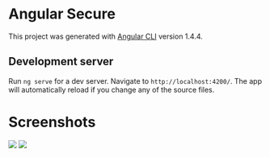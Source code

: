 # Angular Secure

This project was generated with [Angular CLI](https://github.com/angular/angular-cli) version 1.4.4.

## Development server

Run `ng serve` for a dev server. Navigate to `http://localhost:4200/`. The app will automatically reload if you change any of the source files.

# Screenshots

![](https://imgur.com/lJ2bFCp)
![](https://imgur.com/Cv1EOBr)
